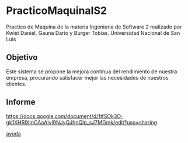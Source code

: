 # PracticoMaquinaIS2

Practico de Maquina de la materia Ingenieria de Software 2 realizado por Kwist Daniel, Gauna Dario y Burger Tobias.
Universidad Nacional de San Luis


## Objetivo

Este sistema se propone la mejora contínua del rendimiento de nuestra empresa, procurando satisfacer mejor las necesidades de nuestros clientes.


## Informe


https://docs.google.com/document/d/1tfSOk3O-gk1XHRlXmCAaAivl9NJyQJhnQlp_sJ7MGmk/edit?usp=sharing

[ayuda](http://makeareadme.com)
